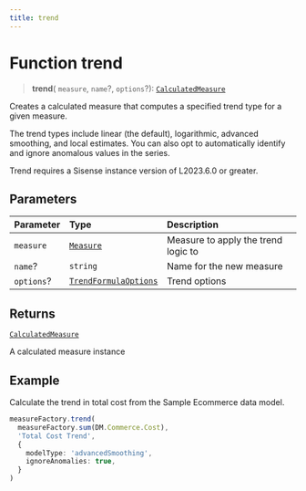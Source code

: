 ```yaml
---
title: trend
---
```


# Function trend

> **trend**(
  `measure`,
  `name`?,
  `options`?): [`CalculatedMeasure`](../../../interfaces/interface.CalculatedMeasure.md)

Creates a calculated measure that computes a specified trend type for a given measure.

The trend types include linear (the default), logarithmic, advanced smoothing, and local estimates.
You can also opt to automatically identify and ignore anomalous values in the series.

Trend requires a Sisense instance version of L2023.6.0 or greater.

## Parameters

| Parameter | Type | Description |
| :------ | :------ | :------ |
| `measure` | [`Measure`](../../../interfaces/interface.Measure.md) | Measure to apply the trend logic to |
| `name`? | `string` | Name for the new measure |
| `options`? | [`TrendFormulaOptions`](../../../type-aliases/type-alias.TrendFormulaOptions.md) | Trend options |

## Returns

[`CalculatedMeasure`](../../../interfaces/interface.CalculatedMeasure.md)

A calculated measure instance

## Example

Calculate the trend in total cost from the Sample Ecommerce data model.
```ts
measureFactory.trend(
  measureFactory.sum(DM.Commerce.Cost),
  'Total Cost Trend',
  {
    modelType: 'advancedSmoothing',
    ignoreAnomalies: true,
  }
)
```
